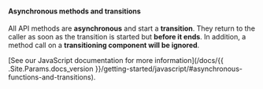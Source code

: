 #### Asynchronous methods and transitions

All API methods are **asynchronous** and start a **transition**. They return to the caller as soon as the transition is
started but **before it ends**. In addition, a method call on a **transitioning component will be ignored**.

[See our JavaScript documentation for more information](/docs/{{ .Site.Params.docs_version
}}/getting-started/javascript/#asynchronous-functions-and-transitions).
